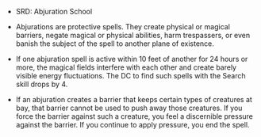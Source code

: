 - SRD: Abjuration School
- Abjurations are protective spells. They create physical or magical barriers, negate magical or physical abilities, harm trespassers, or even banish the subject of the spell to another plane of existence.


- If one abjuration spell is active within 10 feet of another for 24 hours or more, the magical fields interfere with each other and create barely visible energy fluctuations. The DC to find such spells with the Search skill drops by 4.


- If an abjuration creates a barrier that keeps certain types of creatures at bay, that barrier cannot be used to push away those creatures. If you force the barrier against such a creature, you feel a discernible pressure against the barrier. If you continue to apply pressure, you end the spell.
